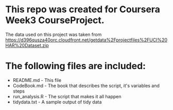 # This repo was created for Coursera Week3 CourseProject.

The data used on this project was taken from https://d396qusza40orc.cloudfront.net/getdata%2Fprojectfiles%2FUCI%20HAR%20Dataset.zip
# The following files are included:
* README.md - This file
* CodeBook.md - The book that describes the script, it's variables and steps
* run_analysis.R - The script that makes it all happen
* tidydata.txt - A sample output of tidy data